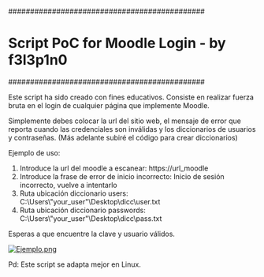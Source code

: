 #############################################
# Script PoC for Moodle Login - by f3l3p1n0 #
#############################################

Este script ha sido creado con fines educativos. 
Consiste en realizar fuerza bruta en el login de cualquier página que implemente Moodle.


Simplemente debes colocar la url del sitio web, el mensaje de error que reporta cuando las credenciales son inválidas y 
los diccionarios de usuarios y contraseñas. (Más adelante subiré el código para crear diccionarios)

Ejemplo de uso:

<ol>
  <li> Introduce la url del moodle a escanear: https://url_moodle </li>
  <li> Introduce la frase de error de inicio incorrecto: Inicio de sesión incorrecto, vuelve a intentarlo </li>
  <li> Ruta ubicación diccionario users: C:\Users\"your_user"\Desktop\dicc\user.txt </li>
  <li> Ruta ubicación diccionario passwords: C:\Users\"your_user"\Desktop\dicc\pass.txt </li>
</ol>

Esperas a que encuentre la clave y usuario válidos.

[![Ejemplo.png](https://i.postimg.cc/JzLsB3WH/Ejemplo.png)](https://postimg.cc/8jZp26cT)

Pd: Este script se adapta mejor en Linux.

